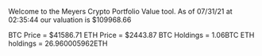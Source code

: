 Welcome to the Meyers Crypto Portfolio Value tool. 
As of 07/31/21 at 02:35:44 our valuation is $109968.66 

BTC Price = $41586.71
 ETH Price = $2443.87
BTC Holdings = 1.06BTC
 ETH holdings = 26.960005962ETH 
